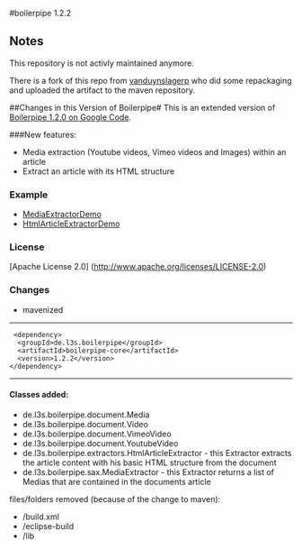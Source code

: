#boilerpipe 1.2.2

## Notes 
This repository is not activly maintained anymore. 

There is a fork of this repo from [vanduynslagerp](https://github.com/vanduynslagerp/boilerpipe) who did some repackaging and uploaded the artifact to the maven repository. 

##Changes in this Version of Boilerpipe#
This is an extended version of [Boilerpipe 1.2.0 on Google Code](http://code.google.com/p/boilerpipe/).

###New features:

* Media extraction (Youtube videos, Vimeo videos and Images) within an article
* Extract an article with its HTML structure
 
### Example
* [MediaExtractorDemo](https://github.com/Netbreeze-GmbH/boilerpipe/blob/master/src/main/demo/de/l3s/boilerpipe/demo/MediaExtractorDemo.java)
* [HtmlArticleExtractorDemo](https://github.com/Netbreeze-GmbH/boilerpipe/blob/master/src/main/demo/de/l3s/boilerpipe/demo/HtmlArticleExtractorDemo.java)

### License
[Apache License 2.0] (http://www.apache.org/licenses/LICENSE-2.0)

### Changes
* mavenized

------------------
     <dependency>
      <groupId>de.l3s.boilerpipe</groupId>
      <artifactId>boilerpipe-core</artifactId>
      <version>1.2.2</version>
    </dependency>
------------------
#### Classes added:

* de.l3s.boilerpipe.document.Media
* de.l3s.boilerpipe.document.Video
* de.l3s.boilerpipe.document.VimeoVideo
* de.l3s.boilerpipe.document.YoutubeVideo
* de.l3s.boilerpipe.extractors.HtmlArticleExtractor - this Extractor extracts the article content with his basic HTML structure from the document
* de.l3s.boilerpipe.sax.MediaExtractor - this Extractor returns a list of Medias that are contained in the documents article

files/folders removed (because of the change to maven):

* /build.xml
* /eclipse-build
* /lib
